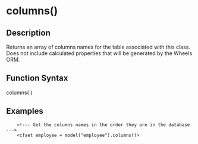 # columns()

## Description
Returns an array of columns names for the table associated with this class. Does not include calculated properties that will be generated by the Wheels ORM.

## Function Syntax
columns(  )



## Examples
	
		<!--- Get the columns names in the order they are in the database --->
		<cfset employee = model("employee").columns()>
